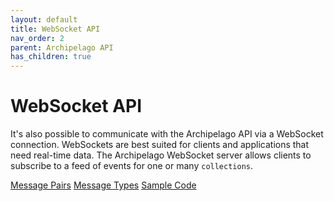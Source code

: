 ```yaml
---
layout: default
title: WebSocket API
nav_order: 2
parent: Archipelago API
has_children: true
---
```


# WebSocket API

It's also possible to communicate with the Archipelago API via a WebSocket connection. WebSockets are best suited for clients and applications that need real-time data. The Archipelago WebSocket server allows clients to subscribe to a feed of events for one or many `collections`.

[Message Pairs](message_pairs.md)
[Message Types](message_types.md)
[Sample Code](sample_code.md)
